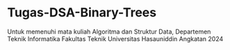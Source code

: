# Tugas-DSA-Binary-Trees
Untuk memenuhi mata kuliah Algoritma dan Struktur Data, Departemen Teknik Informatika Fakultas Teknik Universitas Hasauniddin Angkatan 2024
